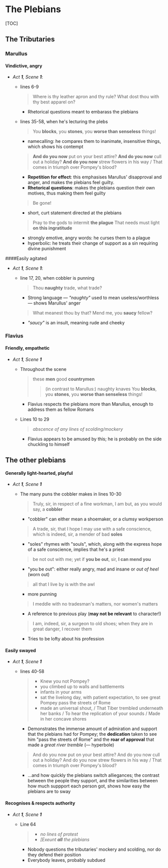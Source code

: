 <meta name="viewport" content="width=device-width, initial-scale=1"><style>body {width: 90%} .markdown-body blockquote {margin-bottom: 3px} .markdown-body li>p {margin-top: 3px; margin-bottom: 3px;}</style>
# The Plebians
[TOC]
## The Tributaries
### Marullus
#### Vindictive, angry
- *Act __1__, Scene __1__*:
	- lines 6-9

		> Where is thy leather apron and thy rule? What dost thou with thy best apparel on?

		- Rhetorical questions meant to embarass the plebians

	- lines 35-58, when he's lecturing the plebs

		> You **blocks**, you **stones**, you **worse than senseless** things!

		- namecalling: he compares them to inanimate, insensitive things, which shows his contempt

		> **And do you now** put on your best attire?
		> **And do you now** cull out a holiday?
		> **And do you now** strew flowers in his way / That comes in triumph over Pompey's blood?

		- **Repetition for effect**: this emphasises Marullus' disapproval and anger, and makes the plebians feel guilty. 
		- **Rhetorical questions**: makes the plebians question their own motives, thus making them feel guilty

		> Be gone!

		- short, curt statement directed at the plebians

		> Pray to the gods to intermit **the plague**
		> That needs must light **on this ingratitude**

		- strongly emotive, angry words: he curses them to a plague
		- hyperbolic: he treats their change of support as a sin requiring divine punishment


####Easily agitated
- _Act **1**, Scene **1**_: 
	- line 17, 20, when cobbler is punning

		> Thou **naughty** trade, what trade?

		- Strong language &mdash; *"naughty"* used to mean useless/worthless &mdash; shows Marullus' anger

		> What meanest thou by that? Mend me, you **saucy** fellow?

		- *"saucy"* is an insult, meaning rude and cheeky

### Flavius
#### Friendly, empathetic
- *Act __1__, Scene __1__*
	- Throughout the scene

		> these **men**
		> good **countrymen**
		>> (in contrast to Marullus:)
		>> naughty knaves
		>> You **blocks**, you **stones**, you **worse than senseless** things!

		- Flavius respects the plebians more than Marullus, enough to address them as fellow Romans

	- Lines 10 to 29

		> _abscence of any lines of scolding/mockery_

		- Flavius appears to be amused by this; he is probably on the side chuckling to himself


## The other plebians
#### Generally light-hearted, playful
- *Act __1__, Scene __1__*
	- The many puns the cobbler makes in lines 10-30
	
		> Truly, sir, in respect of a fine workman, I am but, as you would say, a **cobbler**

		- "cobbler" can either mean a shoemaker, or a clumsy workperson 

		> A trade, sir, that I hope I may use with a safe conscience, which is indeed, sir, a mender of bad **soles**

		- "soles" rhymes with "souls", which, along with the express hope of a safe conscience, implies that he's a priest 

		> be not out with me; yet if **you be out**, sir, **I can mend you**
		
		- "you be out": either really angry, mad and insane or _out of heel_ (worn out) 

		> all that I live by is with the awl
		
		- more punning 

		> I meddle with no tradesman's matters, nor women's matters
		
		- A reference to previous play (**may not be relevant** to character!) 

		> I am, indeed, sir, a surgeon to old shoes; when they are in great danger, I recover them
		
		- Tries to be lofty about his profession 

#### Easily swayed
- *Act __1__, Scene __1__*
	- lines 40-58

		> - Knew you not Pompey?
		> - you climbed up to walls and battlements
		> - infants in your arms
		> - sat the livelong day, with patient expectation, to see great Pompey pass the streets of Rome
		> - made an universal shout, / That Tiber trembled underneath her banks / To hear the replication of your sounds / Made in her concave shores

		- Demonstrates the immense amount of admiration and support that the plebians had for Pompey; the **dedication** taken to see him "pass the streets of Rome" and the **roar of approval** that made a *great river tremble* (&mdash; hyperbole)

		> And do you now put on your best attire?
		> And do you now cull out a holiday?
		> And do you now strew flowers in his way / That comes in triumph over Pompey's blood?

		- ...and how quickly the plebians switch alliegances; the contrast between the people they support, and the similarities between how much suppport each person got, shows how easy the plebians are to sway

#### Recognises & respects authority
- _Act **1**, Scene **1**_
	- Line 64

		> * _no lines of protest_
		> * _[Exeunt **all** the plebians_

		- Nobody questions the tributaries' mockery and scolding, nor do they defend their position
		- Everybody leaves, probably subdued
